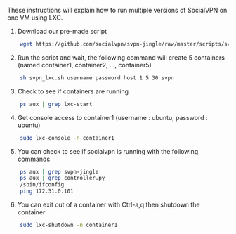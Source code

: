 These instructions will explain how to run multiple versions of SocialVPN on one VM using LXC.

1. Download our pre-made script
```bash
    wget https://github.com/socialvpn/svpn-jingle/raw/master/scripts/svpn_lxc.sh
```
2. Run the script and wait, the following command will create 5 containers (named container1, container2, ..., container5)
```bash
    sh svpn_lxc.sh username password host 1 5 30 svpn
```
3. Check to see if containers are running
```bash
    ps aux | grep lxc-start
```
4. Get console access to container1 (username : ubuntu, password : ubuntu)
```bash
    sudo lxc-console -n container1
```
5. You can check to see if socialvpn is running with the following commands
```bash
    ps aux | grep svpn-jingle
    ps aux | grep controller.py
    /sbin/ifconfig
    ping 172.31.0.101
```
6. You can exit out of a container with Ctrl-a,q then shutdown the container
```bash
    sudo lxc-shutdown -n container1
```

